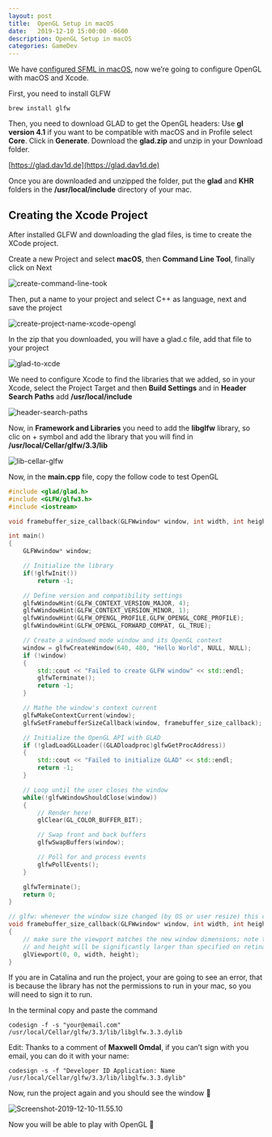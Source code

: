```yaml
---
layout: post
title:  OpenGL Setup in macOS
date:   2019-12-10 15:00:00 -0600
description: OpenGL Setup in macOS
categories: GameDev
---
```


We have [configured SFML in macOS](/sfml-2-5-1-setup-on-macos-with-clion/), now we’re going to configure OpenGL with macOS and Xcode.

First, you need to install GLFW

```
brew install glfw
```

Then, you need to download GLAD to get the OpenGL headers: Use **gl version 4.1** if you want to be compatible with macOS 
and in Profile select **Core**. Click in **Generate**. Download the **glad.zip** and unzip in your Download folder.

[https://glad.dav1d.de](https://glad.dav1d.de)

Once you are downloaded and unzipped the folder, put the **glad** and **KHR** folders in the **/usr/local/include** directory of your mac.

## Creating the Xcode Project

After installed GLFW and downloading the glad files, is time to create the XCode project.

Create a new Project and select **macOS**, then **Command Line Tool**, finally click on Next

![create-command-line-took](/assets/img/gamedev/create-command-line-took.png)

Then, put a name to your project and select C++ as language, next and save the project

![create-project-name-xcode-opengl](/assets/img/gamedev/create-project-name-xcode-opengl.png)

In the zip that you downloaded, you will have a glad.c file, add that file to your project

![glad-to-xcde](/assets/img/gamedev/glad-to-xcde.png)

We need to configure Xcode to find the libraries that we added, so in your Xcode, 
select the Project Target and then **Build Settings** and in **Header Search Paths** add **/usr/local/include**

![header-search-paths](/assets/img/gamedev/header-search-paths.png)

Now, in **Framework and Libraries** you need to add the **libglfw** library, so clic on + symbol and add the 
library that you will find in **/usr/local/Cellar/glfw/3.3/lib**

![lib-cellar-glfw](/assets/img/gamedev/lib-cellar-glfw.png)

Now, in the **main.cpp** file, copy the follow code to test OpenGL

```cpp
#include <glad/glad.h>
#include <GLFW/glfw3.h>
#include <iostream>

void framebuffer_size_callback(GLFWwindow* window, int width, int height);

int main()
{
    GLFWwindow* window;

    // Initialize the library
    if(!glfwInit())
        return -1;

    // Define version and compatibility settings
    glfwWindowHint(GLFW_CONTEXT_VERSION_MAJOR, 4);
    glfwWindowHint(GLFW_CONTEXT_VERSION_MINOR, 1);
    glfwWindowHint(GLFW_OPENGL_PROFILE,GLFW_OPENGL_CORE_PROFILE);
    glfwWindowHint(GLFW_OPENGL_FORWARD_COMPAT, GL_TRUE);

    // Create a windowed mode window and its OpenGL context
    window = glfwCreateWindow(640, 480, "Hello World", NULL, NULL);
    if (!window)
    {
        std::cout << "Failed to create GLFW window" << std::endl;
        glfwTerminate();
        return -1;
    }

    // Mathe the window's context current
    glfwMakeContextCurrent(window);
    glfwSetFramebufferSizeCallback(window, framebuffer_size_callback);

    // Initialize the OpenGL API with GLAD
    if (!gladLoadGLLoader((GLADloadproc)glfwGetProcAddress))
    {
        std::cout << "Failed to initialize GLAD" << std::endl;
        return -1;
    }

    // Loop until the user closes the window
    while(!glfwWindowShouldClose(window))
    {
        // Render here!
        glClear(GL_COLOR_BUFFER_BIT);

        // Swap front and back buffers
        glfwSwapBuffers(window);

        // Poll for and process events
        glfwPollEvents();
    }

    glfwTerminate();
    return 0;
}

// glfw: whenever the window size changed (by OS or user resize) this callback function executes
void framebuffer_size_callback(GLFWwindow* window, int width, int height)
{
    // make sure the viewport matches the new window dimensions; note that width
    // and height will be significantly larger than specified on retina displays
    glViewport(0, 0, width, height);
}
```

If you are in Catalina and run the project, your are going to see an error, that is because the library has 
not the permissions to run in your mac, so you will need to sign it to run.

In the terminal copy and paste the command

```
codesign -f -s "your@email.com" /usr/local/Cellar/glfw/3.3/lib/libglfw.3.3.dylib
```

Edit: Thanks to a comment of **Maxwell Omdal**, if you can’t sign with you email, you can do it with your name:

```
codesign -s -f "Developer ID Application: Name /usr/local/Cellar/glfw/3.3/lib/libglfw.3.3.dylib"
```

Now, run the project again and you should see the window 🙂

![Screenshot-2019-12-10-11.55.10](/assets/img/gamedev/Screenshot-2019-12-10-11.55.10.png)

Now you will be able to play with OpenGL 🙂





